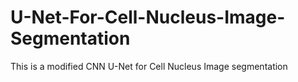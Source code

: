 # U-Net-For-Cell-Nucleus-Image-Segmentation
This is a modified CNN U-Net for Cell Nucleus Image segmentation
